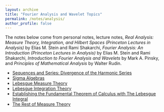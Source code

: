 ```yaml
---
layout: archive
title: "Fourier Analysis and Wavelet Topics"
permalink: /notes/analysis/
author_profile: false
---
```

The notes below come from personal notes, lecture notes, *Real Analysis: Measure Theory, Integration, and Hilbert Spaces (Princeton Lectures in Analysis)* by Elias M. Stein and Rami Shakarchi, 
*Fourier Analysis: An Introduction (Princeton Lectures in Analysis)* by Elias M. Stein and Rami Shakarchi, *Introduction to Fourier Analysis and Wavelets* by Mark A. Pinsky, and *Principles of Mathematical Analysis* by Walter Rudin.
- [Sequences and Series: Divergence of the Harmonic Series](harmonic-series.md)
- [Sigma Algebras](sigmaAlgebras.md)
- [Lebesgue Measure Theory](lebesguemeas.md)
- [Lebesgue Integration Theory](lebintegral.md)
- [Establishing the Fundamental Theorem of Calculus with The Lebesgue Integral](ftc.md)
- [The Rest of Measure Theory](missing.md)
